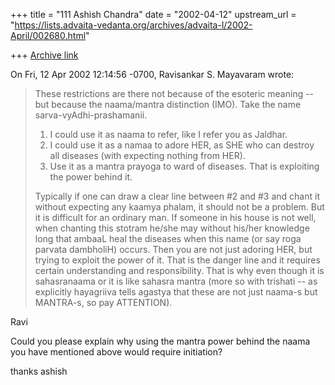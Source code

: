 +++
title = "111 Ashish Chandra"
date = "2002-04-12"
upstream_url = "https://lists.advaita-vedanta.org/archives/advaita-l/2002-April/002680.html"

+++
[Archive link](https://lists.advaita-vedanta.org/archives/advaita-l/2002-April/002680.html)

On Fri, 12 Apr 2002 12:14:56 -0700, Ravisankar S. Mayavaram
<miinalochanii at YAHOO.COM> wrote:

>
>These restrictions are there not because of the esoteric meaning -- but
>because the naama/mantra distinction (IMO). Take the name
>sarva-vyAdhi-prashamanii.
>1) I could use it as naama to refer, like I refer you as Jaldhar.
>2) I could use it as a namaa to adore HER, as SHE who can destroy all
>diseases (with expecting nothing from HER).
>3) Use it as a mantra prayoga to ward of diseases. That is exploiting
>the power behind it.
>
>Typically if one can draw a clear line between #2 and #3 and chant it
>without expecting any kaamya phalam, it should not be a problem. But it
>is difficult for an ordinary man. If someone in his house is not well,
>when chanting this stotram he/she may without his/her knowledge long
>that ambaaL heal the diseases when this name (or say roga parvata
>dambholiH) occurs.  Then you are not just adoring HER, but trying to
>exploit the power of it. That is the danger line and it requires
>certain understanding and responsibility. That is why even though it is
>sahasranaama or it is like sahasra mantra (more so with trishati -- as
>explicitly hayagriiva tells agastya that these are not just naama-s but
>MANTRA-s, so pay ATTENTION).

Ravi

Could you please explain why using the mantra power behind the naama you
have mentioned above would require initiation?

thanks
ashish

